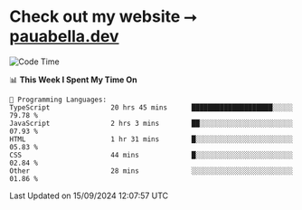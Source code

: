 # Check out my website ⭢ [pauabella.dev](https://pauabella.dev)

<!--START_SECTION:waka-->
![Code Time](http://img.shields.io/badge/Code%20Time-3%2C725%20hrs%2055%20mins-blue)

📊 **This Week I Spent My Time On** 

```text
💬 Programming Languages: 
TypeScript               20 hrs 45 mins      ████████████████████░░░░░   79.78 % 
JavaScript               2 hrs 3 mins        ██░░░░░░░░░░░░░░░░░░░░░░░   07.93 % 
HTML                     1 hr 31 mins        █░░░░░░░░░░░░░░░░░░░░░░░░   05.83 % 
CSS                      44 mins             █░░░░░░░░░░░░░░░░░░░░░░░░   02.84 % 
Other                    28 mins             ░░░░░░░░░░░░░░░░░░░░░░░░░   01.86 % 
```


 Last Updated on 15/09/2024 12:07:57 UTC
<!--END_SECTION:waka-->
